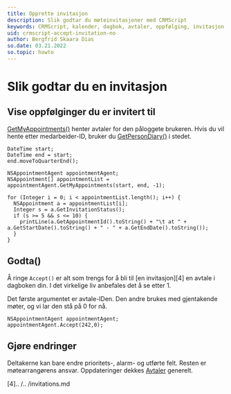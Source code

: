 ```yaml
---
title: Opprette invitasjon
description: Slik godtar du møteinvitasjoner med CRMScript
keywords: CRMScript, kalender, dagbok, avtaler, oppfølging, invitasjon
uid: crmscript-accept-invitation-no
author: Bergfrid Skaara Dias
so.date: 03.21.2022
so.topic: howto
---
```


# Slik godtar du en invitasjon

## Vise oppfølginger du er invitert til

[GetMyAppointments()][2] henter avtaler for den påloggete brukeren. Hvis du vil hente etter medarbeider-ID, bruker du [GetPersonDiary()][3] i stedet.

```crmscript!
DateTime start;
DateTime end = start;
end.moveToQuarterEnd();

NSAppointmentAgent appointmentAgent;
NSAppointment[] appointmentList = appointmentAgent.GetMyAppointments(start, end, -1);

for (Integer i = 0; i < appointmentList.length(); i++) {
  NSAppointment a = appointmentList[i];
  Integer s = a.GetInvitationStatus();
  if (s >= 5 && s <= 10) {
    printLine(a.GetAppointmentId().toString() + "\t at " + a.GetStartDate().toString() + " - " + a.GetEndDate().toString());
  }
}
```

## Godta()

Å ringe `Accept()` er alt som trengs for å bli til [en invitasjon][4] en avtale i dagboken din. I det virkelige liv anbefales det å se etter 1.

Det første argumentet er avtale-IDen. Den andre brukes med gjentakende møter, og vi lar den stå på 0 for nå.

```crmscript
NSAppointmentAgent appointmentAgent;
appointmentAgent.Accept(242,0);
```

## Gjøre endringer

Deltakerne kan bare endre prioritets-, alarm- og utførte felt. Resten er møtearrangørens ansvar. Oppdateringer dekkes [Avtaler][1] generelt.

<!-- Referenced links -->
[1]: update-appointment.md
[2]: <xref:CRMScript.NetServer.NSAppointmentAgent.GetMyAppointments(Integer)>
[3]: <xref:CRMScript.NetServer.NSAppointmentAgent.GetPersonDiary(Integer,Integer)>
[4].. /.. /invitations.md
